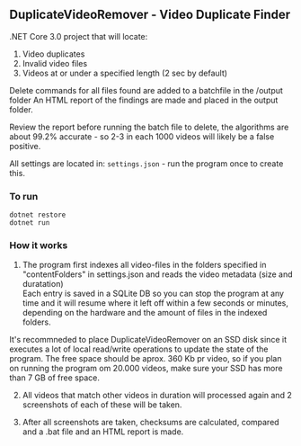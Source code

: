 ## DuplicateVideoRemover - Video Duplicate Finder 

.NET Core 3.0 project that will locate:
1. Video duplicates
2. Invalid video files 
3. Videos at or under a specified length (2 sec by default)

Delete commands for all files found are added to a batchfile in the /output folder
An HTML report of the findings are made and placed in the output folder.  

Review the report before running the batch file to delete, the algorithms are about 99.2% accurate - so 2-3 in each 1000 videos will likely be a false positive.   

All settings are located in: `settings.json`  - run the program once to create this.  

### To run
`dotnet restore`  
`dotnet run`  

### How it works
1. The program first indexes all video-files in the folders specified in "contentFolders" in settings.json and reads the video metadata (size and duratation)  
Each entry is saved in a SQLite DB so you can stop the program at any time and it will resume where it left off within a few seconds or minutes, depending on the hardware and the amount of files in the indexed folders.  

It's recommneded to place DuplicateVideoRemover on an SSD disk since it executes a lot of local read/write operations to update the state of the program. The free space should be aprox. 360 Kb pr video, so if you plan on running the program om 20.000 videos, make sure your SSD has more than 7 GB of free space.   

2. All videos that match other videos in duration will processed again and 2 screenshots of each of these will be taken.  

3. After all screenshots are taken, checksums are calculated, compared and a .bat file and an HTML report is made.  
